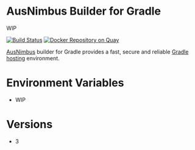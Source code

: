# AusNimbus Builder for Gradle

WIP

[![Build Status](https://travis-ci.org/ausnimbus/s2i-gradle.svg?branch=master)](https://travis-ci.org/ausnimbus/s2i-gradle)
[![Docker Repository on Quay](https://quay.io/repository/ausnimbus/s2i-gradle/status "Docker Repository on Quay")](https://quay.io/repository/ausnimbus/s2i-gradle)

[AusNimbus](https://www.ausnimbus.com.au/) builder for Gradle provides a fast, secure and reliable [Gradle hosting](https://www.ausnimbus.com.au/languages/java-hosting/) environment.

# Environment Variables

- WIP

# Versions

- 3
